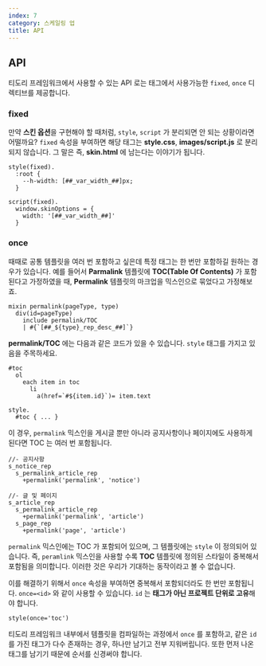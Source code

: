 ```yaml
---
index: 7
category: 스케일링 업
title: API
---
```


## API

티도리 프레임워크에서 사용할 수 있는 API 로는 태그에서 사용가능한 `fixed`, `once` 디렉티브를 제공합니다.

### fixed

만약 **스킨 옵션**을 구현해야 할 때처럼, `style`, `script` 가 분리되면 안 되는 상황이라면 어떨까요? `fixed` 속성을 부여하면 해당 태그는 **style.css**, **images/script.js** 로 분리되지 않습니다. 그 말은 즉, **skin.html** 에 남는다는 이야기가 됩니다.

```pug
style(fixed).
  :root {
    --h-width: [##_var_width_##]px;
  }

script(fixed).
  window.skinOptions = {
    width: '[##_var_width_##]'
  }
```

### once

때때로 공통 템플릿을 여러 번 포함하고 싶은데 특정 태그는 한 번만 포함하길 원하는 경우가 있습니다. 예를 들어서 **Parmalink** 템플릿에 **TOC(Table Of Contents)** 가 포함된다고 가정하였을 때, **Permalink** 템플릿의 마크업을 믹스인으로 묶었다고 가정해보죠.

```pug
mixin permalink(pageType, type)
  div(id=pageType)
    include permalink/TOC
    | #{`[##_${type}_rep_desc_##]`}
```

**permalink/TOC** 에는 다음과 같은 코드가 있을 수 있습니다. `style` 태그를 가지고 있음을 주목하세요.

```pug
#toc
  ol
    each item in toc
      li
        a(href=`#${item.id}`)= item.text
        
style.
  #toc { ... }
```

이 경우, `permalink` 믹스인을 게시글 뿐만 아니라 공지사항이나 페이지에도 사용하게 된다면 TOC 는 여러 번 포함됩니다.

```pug
//- 공지사항
s_notice_rep
  s_permalink_article_rep
    +permalink('permalink', 'notice')
    
//- 글 및 페이지
s_article_rep
  s_permalink_article_rep
    +permalink('permalink', 'article')
  s_page_rep
    +permalink('page', 'article')
```

`permalink` 믹스인에는 TOC 가 포함되어 있으며, 그 템플릿에는 `style` 이 정의되어 있습니다. 즉, `peramlink` 믹스인을 사용할 수록 **TOC** 템플릿에 정의된 스타일이 중복해서 포함됨을 의미합니다. 이러한 것은 우리가 기대하는 동작이라고 볼 수 없습니다.

이를 해결하기 위해서 `once` 속성을 부여하면 중복해서 포함되더라도 한 번만 포함됩니다. `once=<id>` 와 같이 사용할 수 있습니다. `id` 는 **태그가 아닌 프로젝트 단위로 고유**해야 합니다.

```pug
style(once='toc')
```

티도리 프레임워크 내부에서 템플릿을 컴파일하는 과정에서 `once` 를 포함하고, 같은 `id` 를 가진 태그가 다수 존재하는 경우, 하나만 남기고 전부 지워버립니다. 또한 먼저 나온 태그를 남기기 때문에 순서를 신경써야 합니다.
